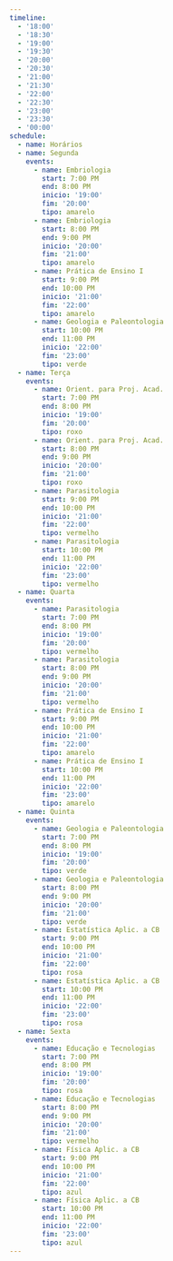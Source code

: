 ```yaml
---
timeline:
  - '18:00'
  - '18:30'
  - '19:00'
  - '19:30'
  - '20:00'
  - '20:30'
  - '21:00'
  - '21:30'
  - '22:00'
  - '22:30'
  - '23:00'
  - '23:30'
  - '00:00'
schedule:
  - name: Horários
  - name: Segunda
    events:
      - name: Embriologia
        start: 7:00 PM
        end: 8:00 PM
        inicio: '19:00'
        fim: '20:00'
        tipo: amarelo
      - name: Embriologia
        start: 8:00 PM
        end: 9:00 PM
        inicio: '20:00'
        fim: '21:00'
        tipo: amarelo
      - name: Prática de Ensino I
        start: 9:00 PM
        end: 10:00 PM
        inicio: '21:00'
        fim: '22:00'
        tipo: amarelo
      - name: Geologia e Paleontologia
        start: 10:00 PM
        end: 11:00 PM
        inicio: '22:00'
        fim: '23:00'
        tipo: verde
  - name: Terça
    events:
      - name: Orient. para Proj. Acad.
        start: 7:00 PM
        end: 8:00 PM
        inicio: '19:00'
        fim: '20:00'
        tipo: roxo
      - name: Orient. para Proj. Acad.
        start: 8:00 PM
        end: 9:00 PM
        inicio: '20:00'
        fim: '21:00'
        tipo: roxo
      - name: Parasitologia
        start: 9:00 PM
        end: 10:00 PM
        inicio: '21:00'
        fim: '22:00'
        tipo: vermelho
      - name: Parasitologia
        start: 10:00 PM
        end: 11:00 PM
        inicio: '22:00'
        fim: '23:00'
        tipo: vermelho
  - name: Quarta
    events:
      - name: Parasitologia
        start: 7:00 PM
        end: 8:00 PM
        inicio: '19:00'
        fim: '20:00'
        tipo: vermelho
      - name: Parasitologia
        start: 8:00 PM
        end: 9:00 PM
        inicio: '20:00'
        fim: '21:00'
        tipo: vermelho
      - name: Prática de Ensino I
        start: 9:00 PM
        end: 10:00 PM
        inicio: '21:00'
        fim: '22:00'
        tipo: amarelo
      - name: Prática de Ensino I
        start: 10:00 PM
        end: 11:00 PM
        inicio: '22:00'
        fim: '23:00'
        tipo: amarelo
  - name: Quinta
    events:
      - name: Geologia e Paleontologia
        start: 7:00 PM
        end: 8:00 PM
        inicio: '19:00'
        fim: '20:00'
        tipo: verde
      - name: Geologia e Paleontologia
        start: 8:00 PM
        end: 9:00 PM
        inicio: '20:00'
        fim: '21:00'
        tipo: verde
      - name: Estatística Aplic. a CB
        start: 9:00 PM
        end: 10:00 PM
        inicio: '21:00'
        fim: '22:00'
        tipo: rosa
      - name: Estatística Aplic. a CB
        start: 10:00 PM
        end: 11:00 PM
        inicio: '22:00'
        fim: '23:00'
        tipo: rosa
  - name: Sexta
    events:
      - name: Educação e Tecnologias
        start: 7:00 PM
        end: 8:00 PM
        inicio: '19:00'
        fim: '20:00'
        tipo: rosa
      - name: Educação e Tecnologias
        start: 8:00 PM
        end: 9:00 PM
        inicio: '20:00'
        fim: '21:00'
        tipo: vermelho
      - name: Física Aplic. a CB
        start: 9:00 PM
        end: 10:00 PM
        inicio: '21:00'
        fim: '22:00'
        tipo: azul
      - name: Física Aplic. a CB
        start: 10:00 PM
        end: 11:00 PM
        inicio: '22:00'
        fim: '23:00'
        tipo: azul
---
```

